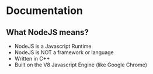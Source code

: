 # Documentation

## What NodeJS means?

- NodeJS is a Javascript Runtime
- NodeJS is NOT a framework or language
- Written in C++
- Built on the V8 Javascript Engine (like Google Chrome)
